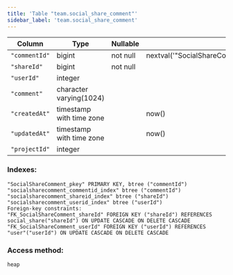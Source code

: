 ```yaml
---
title: 'Table "team.social_share_comment"'
sidebar_label: 'team.social_share_comment'
---
```

Column   |           Type           | Nullable |                         Default                         | Storage  | Description 
-----------|--------------------------|----------|---------------------------------------------------------|----------|-------------
`"commentId"` | bigint                   | not null | nextval('"SocialShareComment_commentId_seq"'::regclass) | plain    | 
`"shareId"`   | bigint                   | not null |                                                         | plain    | 
`"userId"`    | integer                  |          |                                                         | plain    | 
`"comment"`   | character varying(1024)  |          |                                                         | extended | 
`"createdAt"` | timestamp with time zone |          | now()                                                   | plain    | 
`"updatedAt"` | timestamp with time zone |          | now()                                                   | plain    | 
`"projectId"` | integer                  |          |                                                         | plain    | 
### Indexes:
```
"SocialShareComment_pkey" PRIMARY KEY, btree ("commentId")
"socialsharecomment_commentid_index" btree ("commentId")
"socialsharecomment_shareid_index" btree ("shareId")
"socialsharecomment_userid_index" btree ("userId")
Foreign-key constraints:
"FK_SocialShareComment_shareId" FOREIGN KEY ("shareId") REFERENCES social_share("shareId") ON UPDATE CASCADE ON DELETE CASCADE
"FK_SocialShareComment_userId" FOREIGN KEY ("userId") REFERENCES "user"("userId") ON UPDATE CASCADE ON DELETE CASCADE
```
### Access method:
```
heap
```